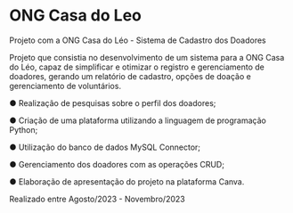 # ONG Casa do Leo

Projeto com a ONG Casa do Léo - Sistema de Cadastro dos Doadores

Projeto que consistia no desenvolvimento de um sistema para a ONG Casa do Léo, capaz de simplificar e otimizar o
registro e gerenciamento de doadores, gerando um relatório de cadastro, opções de doação e gerenciamento de
voluntários.

● Realização de pesquisas sobre o perfil dos doadores;

● Criação de uma plataforma utilizando a linguagem de programação Python;

● Utilização do banco de dados MySQL Connector;

● Gerenciamento dos doadores com as operações CRUD;

● Elaboração de apresentação do projeto na plataforma Canva.

Realizado entre Agosto/2023 - Novembro/2023
